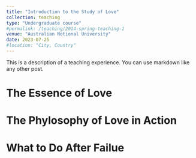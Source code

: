 ```yaml
---
title: "Introduction to the Study of Love"
collection: teaching
type: "Undergraduate course"
#permalink: /teaching/2014-spring-teaching-1
venue: "Australian Notional University"
date: 2023-07-25
#location: "City, Country"
---
```


This is a description of a teaching experience. You can use markdown like any other post.

The Essence of Love
======

The Phylosophy of Love in Action
======

What to Do After Failue
======
